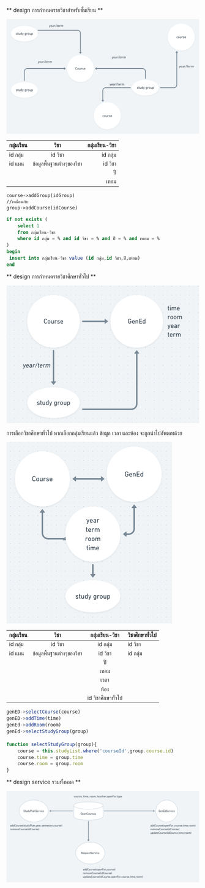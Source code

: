 ** design การกำหนดรายวิชาสำหรับชั้นเรียน **

![alt text](./manage-gened.png "Logo Title Text 1")

| กลุ่มเรียน | วิชา | กลุ่มเรียน-วิชา  |
| ------- |:---:| ------------:|
|  id กลุ่ม | id วิชา | id กลุ่ม    |
|  id แผน | ข้อมูลพื้นฐานต่างๆของวิชา | id วิชา |
|         |     |       ปี       |
|         |     |       เทอม    |

```JS
course->addGroup(idGroup)
//เหมือนกับ
group->addCourse(idCourse)
```
```SQL
if not exists (   
    select 1 
    from กลุ่มเรียน-วิชา 
    where id กลุ่ม = % and id วิชา = % and ปี = % and เทอม = %
)
begin
 insert into กลุ่มเรียน-วิชา value (id กลุ่ม,id วิชา,ปี,เทอม)
end

```
** design การกำหนดรายวิชาศึกษาทั่วไป **

![alt text](./การเพิ่มวิชาGenEd.png)

การเลือกวิชาศึกษาทั่วไป หากเลือกกลุ่มเรียนแล้ว ข้อมูล เวลา และห้อง จะถูกนำไปอัพเดทด้วย

![alt text](./การเพิ่มวิชาGenEd2.png)

| กลุ่มเรียน | วิชา | กลุ่มเรียน-วิชา  | วิชาศึกษาทั่วไป |
| ------- |:---:|:------------:| ---------- |
| id กลุ่ม | id วิชา | id กลุ่ม |id วิชา|
| id แผน | ข้อมูลพื้นฐานต่างๆของวิชา | id วิชา |id กลุ่ม|
|||ปี||
|||เทอม||
|||เวลา||
|||ห้อง||
|||id วิชาศึกษาทั่วไป||

```js
genED->selectCourse(course)
genED->addTime(time)
genEd->addRoom(room)
genEd->selectStudyGroup(group)

function selectStudyGroup(group){
    course = this.studyList.where('courseId',group.course.id)
    course.time = group.time
    course.room = group.room
}
```
** design service รวมทั้งหมด **

![alt text](./open-course.png)
